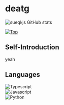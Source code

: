 # deatg
![sueqkjs GitHub stats](https://github-readme-stats.vercel.app/api?username=deatg5&count_private=true&show_icons=true&theme=dracula)


[![Top](https://github-readme-stats.vercel.app/api/top-langs/?username=deatg5&layout=compact&theme=dracula)](https://github.com/anuraghazra/github-readme-stats)

## Self-Introduction
yeah

## Languages
![Typescript](https://img.shields.io/badge/-Typescript-blue?style=for-the-badge) <br>
![Javascript](https://img.shields.io/badge/-Javascript-blue?style=for-the-badge) <br>
![Python](https://img.shields.io/badge/-Python-blue?style=for-the-badge) <br>
